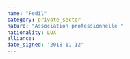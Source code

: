 ```yaml
---
name: "Fedil"
category: private_sector
nature: "Association professionnelle "
nationality: LUX
alliance: 
date_signed: '2018-11-12'
---
```

    